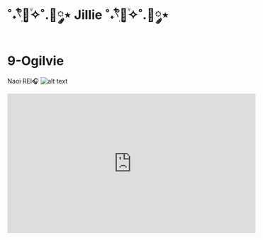 # ˚˖𓍢ִ໋🌷͙֒✧˚.🎀༘⋆ Jillie ˚˖𓍢ִ໋🌷͙֒✧˚.🎀༘⋆
# 9-Ogilvie

Naoi REI🎧
![alt text](https://static.wikia.nocookie.net/ive/images/f/fd/Rei_Wave_Concept_Photo.jpeg/revision/latest?cb=20230424115733)

<iframe width="560" height="315" src="https://www.youtube.com/embed/Da4P2uT4mVc?si=y7dclvd7ELgamjkr" title="YouTube video player" frameborder="0" allow="accelerometer; autoplay; clipboard-write; encrypted-media; gyroscope; picture-in-picture; web-share" allowfullscreen></iframe>
